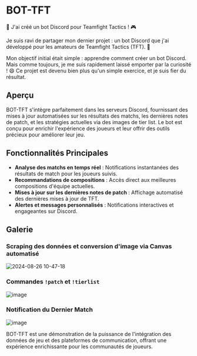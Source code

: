 # BOT-TFT

🎉 J'ai créé un bot Discord pour Teamfight Tactics ! 🎮

Je suis ravi de partager mon dernier projet : un bot Discord que j'ai développé pour les amateurs de Teamfight Tactics (TFT). 🚀

Mon objectif initial était simple : apprendre comment créer un bot Discord. Mais comme toujours, je me suis rapidement laissé emporter par la curiosité ! 😄 Ce projet est devenu bien plus qu'un simple exercice, et je suis fier du résultat.

## Aperçu

BOT-TFT s'intègre parfaitement dans les serveurs Discord, fournissant des mises à jour automatisées sur les résultats des matchs, les dernières notes de patch, et les stratégies actuelles via des images de tier list. Le bot est conçu pour enrichir l'expérience des joueurs et leur offrir des outils précieux pour améliorer leur jeu.

## Fonctionnalités Principales

- **Analyse des matchs en temps réel** : Notifications instantanées des résultats de match pour les joueurs suivis.
- **Recommandations de compositions** : Accès direct aux meilleures compositions d'équipe actuelles.
- **Mises à jour sur les dernières notes de patch** : Affichage automatisé des dernières mises à jour de TFT.
- **Alertes et messages personnalisés** : Notifications interactives et engageantes sur Discord.
## Galerie

### Scraping des données et conversion d'image via Canvas automatisé

![2024-08-26 10-47-18](https://github.com/user-attachments/assets/a1e88eee-fc18-4a02-be61-a7658700dc37)


### Commandes `!patch` et `!tierlist`

![image](https://github.com/user-attachments/assets/f4446eca-e7bd-44b5-a001-cd0daf1d018b)


### Notification du Dernier Match

![image](https://github.com/user-attachments/assets/08376ba8-1990-4043-8c75-4e4ccb4c82b7)


BOT-TFT est une démonstration de la puissance de l'intégration des données de jeu et des plateformes de communication, offrant une expérience enrichissante pour les communautés de joueurs.
